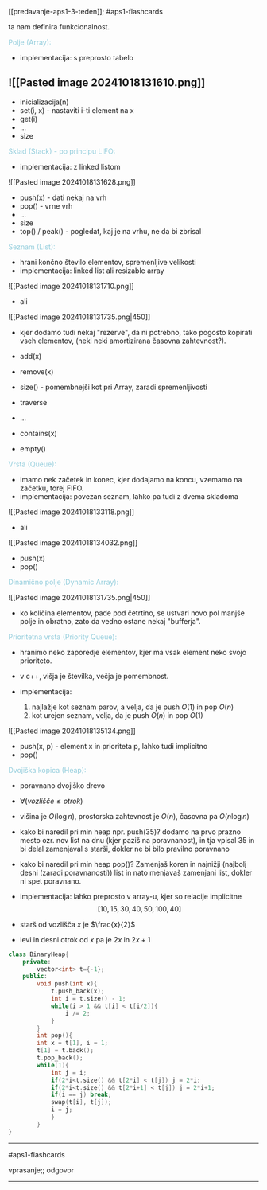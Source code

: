 [[predavanje-aps1-3-teden]]; #aps1-flashcards 

ta nam definira funkcionalnost.



<font color="#92cddc">Polje (Array):</font>
- implementacija: s preprosto tabelo

![[Pasted image 20241018131610.png]]
- 
- inicializacija(n)
- set(i, x) - nastaviti i-ti element na x
- get(i)
- ... 
- size

<font color="#92cddc">Sklad (Stack) - po principu LIFO:</font>
- implementacija: z linked listom

![[Pasted image 20241018131628.png]]

- push(x) - dati nekaj na vrh
- pop() - vrne vrh
- ...
- size
- top() / peak() - pogledat, kaj je na vrhu, ne da bi zbrisal

<font color="#92cddc">Seznam (List):</font>
- hrani končno število elementov, spremenljive velikosti
- implementacija: linked list ali resizable array

![[Pasted image 20241018131710.png]]
- ali

![[Pasted image 20241018131735.png|450]]

- kjer dodamo tudi nekaj "rezerve", da ni potrebno, tako pogosto kopirati vseh elementov, (neki neki amortizirana časovna zahtevnost?).

- add(x)
- remove(x)
- size() - pomembnejši kot pri Array, zaradi spremenljivosti
- traverse
- ...
- contains(x)
- empty()

<font color="#92cddc">Vrsta (Queue):</font>
- imamo nek začetek in konec, kjer dodajamo na koncu, vzemamo na začetku, torej FIFO.
- implementacija: povezan seznam, lahko pa tudi z dvema skladoma 
 
![[Pasted image 20241018133118.png]]
- ali

![[Pasted image 20241018134032.png]]

- push(x)
- pop()

<font color="#92cddc">Dinamično polje (Dynamic Array):</font>

![[Pasted image 20241018131735.png|450]]

- ko količina elementov, pade pod četrtino, se ustvari novo pol manjše polje in obratno, zato da vedno ostane nekaj "bufferja".


<font color="#92cddc">Prioritetna vrsta (Priority Queue):</font>
- hranimo neko zaporedje elementov, kjer ma vsak element neko svojo prioriteto.
- v c++, višja je številka, večja je pomembnost.

- implementacija: 
	1) najlažje kot seznam parov, a velja, da je push $O(1)$ in pop $O(n)$
	2) kot urejen seznam, velja, da je push $O(n)$ in pop $O(1)$

![[Pasted image 20241018135134.png]]

- push(x, p) - element x in prioriteta p, lahko tudi implicitno
- pop()


<font color="#92cddc">Dvojiška kopica (Heap):</font>
- poravnano dvojiško drevo
- $\forall (vozlišče \leq otrok)$ 



- višina je $O(\log n)$, prostorska zahtevnost je $O(n)$, časovna pa $O(n\log n)$

- kako bi naredil pri min heap npr. push(35)? dodamo na prvo prazno mesto ozr. nov list na dnu (kjer paziš na poravnanost), in tja vpisal 35 in bi delal zamenjaval s starši, dokler ne bi bilo pravilno poravnano

- kako bi naredil pri min heap pop()? Zamenjaš koren in najnižji (najbolj desni (zaradi poravnanosti)) list in nato menjavaš zamenjani list, dokler ni spet poravnano.

- implementacija: lahko preprosto v array-u, kjer so relacije implicitne $$[10, 15, 30, 40, 50, 100, 40]$$
- starš od vozlišča $x$ je $\frac{x}{2}$
- levi in desni otrok od $x$ pa je $2x$ in $2x + 1$


```c++
class BinaryHeap{
	private: 
		vector<int> t={-1};
	public:
		void push(int x){
			t.push_back(x);
			int i = t.size() - 1;
			while(i > 1 && t[i] < t[i/2]){
				i /= 2;
			}
		}
		int pop(){
		int x = t[1], i = 1;
		t[1] = t.back();
		t.pop_back();
		while(1){
			int j = i;
			if(2*i<t.size() && t[2*i] < t[j]) j = 2*i;
			if(2*i<t.size() && t[2*i+1] < t[j]) j = 2*i+1;
			if(i == j) break;
			swap(t[i], t[j]);
			i = j;
			}
		}
}
```


---

#aps1-flashcards 

vprasanje;; odgovor

---
